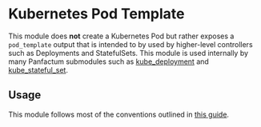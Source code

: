 # Kubernetes Pod Template

This module does **not** create a Kubernetes Pod but rather exposes a `pod_template` output
that is intended to by used by higher-level controllers such as Deployments and StatefulSets. This module
is used internally by many Panfactum submodules such as
[kube_deployment](/docs/main/reference/infrastructure-modules/submodule/kubernetes/kube_deployment) and [kube_stateful_set](/docs/main/reference/infrastructure-modules/submodule/kubernetes/kube_stateful_set).

## Usage

This module follows most of the conventions outlined in [this guide](/docs/main/guides/deploying-workloads/basics).